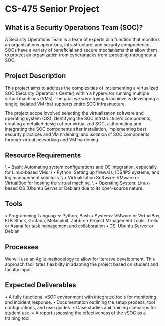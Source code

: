 # CS-475 Senior Project

## What is a Security Operations Team (SOC)?

A Security Operations Team is a team of experts or a function that monitors an organizations operations, infrastructure, and security compoetence. SOCs have a variety of beneficial and secure mechanisms that allow them to protect an organization from cyberattacks from spreading throughout a SOC.

## Project Description

This project aims to address the complexities of implementing a virtualized SOC (Security Operations Center) within a hypervisor running multiple virtual machines (VMs). The goal we were trying to achieve is developing a single, isolated VM that supports entire SOC infrastructure.

The project scope involved selecting the virtualization software and operating system (OS), identifying the SOC infrstructure's components, creating a detailed design of our virtualized SOC, authomating and integrating the SOC components after installation, implementing best security practices and VM hrdening, and isolation of SOC components through virtual networking and VM hardening.

## **Resource Requirements**

\ • Bash: Automating system configurations and OS integration, especially for Linux-based VMs.
\ • Python: Setting up firewalls, IDS/IPS systems, and log management solutions.
\ • Virtualization Software: VMware or VirtualBox for hosting the virtual machine.
\ • Operating System: Linux-based OS (Ubuntu Server or Debian) due to its open-source nature.

## **Tools**

• Programming Languages: Python, Bash
• Systems: VMware or VirtualBox, ELK Stack, Grafana, Metasploit, Zabbix
• Project Management Tools: Trello or Asana for task management and collaboration
• OS: Ubuntu Server or Debian

## **Processes**

We will use an Agile methodology to allow for iterative development. This approach facilitates flexibility
in adapting the project based on student and faculty input.

## **Expected Deliverables**

• A fully functional vSOC environment with integrated tools for monitoring and incident response.
• Documentation outlining the setup process, tool configurations, and user guides.
• Case studies and training scenarios for student use.
• A report assessing the effectiveness of the vSOC as a training tool.
